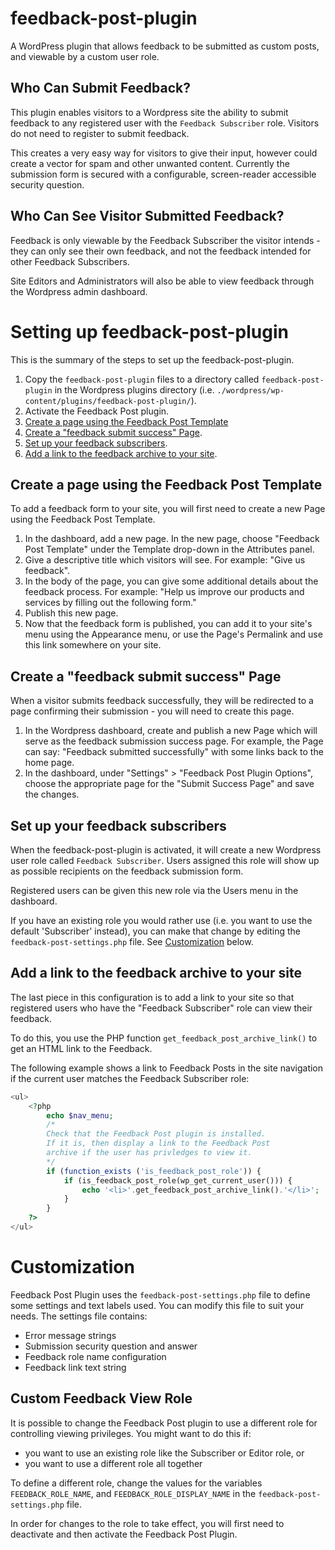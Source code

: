 # feedback-post-plugin
A WordPress plugin that allows feedback to be submitted as custom posts, and viewable by a custom user role.

## Who Can Submit Feedback?

This plugin enables visitors to a Wordpress site the ability to submit feedback to any registered user with the `Feedback Subscriber` role. Visitors do not need to register to submit feedback.

This creates a very easy way for visitors to give their input, however could create a vector for spam and other unwanted content. Currently the submission form is secured with a configurable, screen-reader accessible security question.

## Who Can See Visitor Submitted Feedback?

Feedback is only viewable by the Feedback Subscriber the visitor intends - they can only see their own feedback, and not the feedback intended for other Feedback Subscribers.

Site Editors and Administrators will also be able to view feedback through the Wordpress admin dashboard.

# Setting up feedback-post-plugin

This is the summary of the steps to set up the feedback-post-plugin.

1. Copy the `feedback-post-plugin` files to a directory called `feedback-post-plugin` in the Wordpress plugins directory (i.e. `./wordpress/wp-content/plugins/feedback-post-plugin/`).
2. Activate the Feedback Post plugin.
3. [Create a page using the Feedback Post Template](#feedback_form_setup)
4. [Create a "feedback submit success" Page](#success_page).
5. [Set up your feedback subscribers](#feedback_subscriber_setup).
6. [Add a link to the feedback archive to your site](#feedback_archive_link).

<a name="feedback_form_setup"></a>
## Create a page using the Feedback Post Template

To add a feedback form to your site, you will first need to create a new Page using the Feedback Post Template.

1. In the dashboard, add a new page. In the new page, choose "Feedback Post Template" under the Template drop-down in the Attributes panel.
2. Give a descriptive title which visitors will see. For example: "Give us feedback".
3. In the body of the page, you can give some additional details about the feedback process. For example: "Help us improve our products and services by filling out the following form."
4. Publish this new page.
5. Now that the feedback form is published, you can add it to your site's menu using the Appearance menu, or use the Page's Permalink and use this link somewhere on your site.

<a name="success_page"></a>
## Create a "feedback submit success" Page

When a visitor submits feedback successfully, they will be redirected to a page
confirming their submission - you will need to create this page.

1. In the Wordpress dashboard, create and publish a new Page which will serve as
the feedback submission success page. For example, the Page can say: "Feedback
submitted successfully" with some links back to the home page.
2. In the dashboard, under "Settings" > "Feedback Post Plugin Options", choose
the appropriate page for the "Submit Success Page" and save the changes.

<a name="feedback_subscriber_setup"></a>
## Set up your feedback subscribers

When the feedback-post-plugin is activated, it will create a new Wordpress user role called `Feedback Subscriber`. Users assigned this role will show up as possible recipients on the feedback submission form.

Registered users can be given this new role via the Users menu in the dashboard.

If you have an existing role you would rather use (i.e. you want to use the default 'Subscriber' instead), you can make that change by editing the `feedback-post-settings.php` file. See [Customization](#customization) below.

<a name="feedback_archive_link"></a>
## Add a link to the feedback archive to your site

The last piece in this configuration is to add a link to your site so that registered users who have the "Feedback Subscriber" role can view their feedback.

To do this, you use the PHP function `get_feedback_post_archive_link()` to get an HTML link to the Feedback.

The following example shows a link to Feedback Posts in the site navigation if the current user matches the Feedback Subscriber role:

```php
<ul>
    <?php
        echo $nav_menu;
        /*
        Check that the Feedback Post plugin is installed.
        If it is, then display a link to the Feedback Post
        archive if the user has privledges to view it.
        */
        if (function_exists ('is_feedback_post_role')) {
            if (is_feedback_post_role(wp_get_current_user())) {
                echo '<li>'.get_feedback_post_archive_link().'</li>';
            }
        }
    ?>
</ul>
```
<a name="customization"></a>
# Customization

Feedback Post Plugin uses the `feedback-post-settings.php` file to define some settings and text labels used. You can modify this file to suit your needs. The settings file contains:

* Error message strings
* Submission security question and answer
* Feedback role name configuration
* Feedback link text string

## Custom Feedback View Role

It is possible to change the Feedback Post plugin to use a different role for controlling viewing privileges. You might want to do this if:
* you want to use an existing role like the Subscriber or Editor role, or
* you want to use a different role all together

To define a different role, change the values for the variables `FEEDBACK_ROLE_NAME`, and `FEEDBACK_ROLE_DISPLAY_NAME` in the `feedback-post-settings.php` file.

In order for changes to the role to take effect, you will first need to deactivate and then activate the Feedback Post Plugin.
